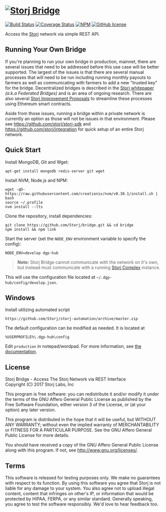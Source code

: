 [![Storj Bridge](https://nodei.co/npm/dgp-hub.png?downloads=true)](http://storj.github.io/bridge)
=======================================================================================================

[![Build Status](https://img.shields.io/travis/Storj/bridge.svg?style=flat-square)](https://travis-ci.org/Storj/bridge)
[![Coverage Status](https://img.shields.io/coveralls/Storj/bridge.svg?style=flat-square)](https://coveralls.io/r/Storj/bridge)
[![NPM](https://img.shields.io/npm/v/dgp-hub.svg?style=flat-square)](https://www.npmjs.com/package/dgp-hub)
[![GitHub license](https://img.shields.io/badge/license-AGPLv3-blue.svg?style=flat-square)](https://raw.githubusercontent.com/Storj/data-api/master/LICENSE)

Access the [Storj](http://storj.io) network via simple REST API.

Running Your Own Bridge
-----------------------

If you're planning to run your own bridge in production, mainnet, there are several issues that need to be addressed before this use case will be better supported. The largest of the issues is that there are several manual processes that will need to be run including running monthly payouts to farmers as well as communicating with farmers to add a new "trusted key" for the bridge. Decentralized bridges is described in the [Storj whitepaper](https://storj.io/storj.pdf) *(a.k.a Federated Bridges)* and is an area of ongoing research. There are also several [Storj Improvement Proposals](https://github.com/storj/sips) to streamline these processes using Ethereum smart contracts.

Aside from those issues, running a bridge within a private network is currently an option as those will not be issues in that environment. Please see https://github.com/storj/storj-sdk and https://github.com/storj/integration for quick setup of an entire Storj network.

Quick Start
-----------

Install MongoDB, Git and Wget:

```
apt-get install mongodb redis-server git wget
```

Install NVM, Node.js and NPM:

```
wget -qO- https://raw.githubusercontent.com/creationix/nvm/v0.30.1/install.sh | bash
source ~/.profile
nvm install --lts
```

Clone the repository, install dependencies:

```
git clone https://github.com/Storj/bridge.git && cd bridge
npm install && npm link
```

Start the server (set the `NODE_ENV` environment variable to specify the config):

```
NODE_ENV=develop dgp-hub
```

> **Note:** Storj Bridge cannot communicate with the network on it's own, but 
> instead must communicate with a running 
> [Storj Complex](https://github.com/Storj/complex) instance.

This will use the configuration file located at `~/.dgp-hub/config/develop.json`.

Windows
-------

Install utilizing automated script

```
https://github.com/Storj/storj-automation/archive/master.zip
```

The default configuration can be modified as needed.  It is located at

```
%USERPROFILE%\.dgp-hub\config
```

Edit `production` in notepad/wordpad. For more information, see [the documentation](http://storj.github.io/bridge).

License
-------

Storj Bridge - Access The Storj Network via REST Interface  
Copyright (C) 2017 Storj Labs, Inc

This program is free software: you can redistribute it and/or modify
it under the terms of the GNU Affero General Public License as published
by the Free Software Foundation, either version 3 of the License, or
(at your option) any later version.

This program is distributed in the hope that it will be useful,
but WITHOUT ANY WARRANTY; without even the implied warranty of
MERCHANTABILITY or FITNESS FOR A PARTICULAR PURPOSE.  See the
GNU Affero General Public License for more details.

You should have received a copy of the GNU Affero General Public License
along with this program.  If not, see http://www.gnu.org/licenses/.

Terms
-----

This software is released for testing purposes only. We make no guarantees with
respect to its function. By using this software you agree that Storj is not
liable for any damage to your system. You also agree not to upload illegal
content, content that infringes on other's IP, or information that would be
protected by HIPAA, FERPA, or any similar standard. Generally speaking, you
agree to test the software responsibly. We'd love to hear feedback too.
